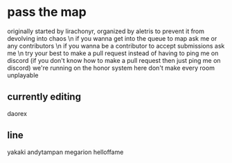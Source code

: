 # pass the map
originally started by lirachonyr, organized by aletris to prevent it from devolving into chaos \n
if you wanna get into the queue to map ask me or any contributors \n
if you wanna be a contributor to accept submissions ask me \n
try your best to make a pull request instead of having to ping me on discord
(if you don't know how to make a pull request then just ping me on discord)
we're running on the honor system here don't make every room unplayable

 ## currently editing
 daorex

 ## line
  yakaki
  andytampan
  megarion
  helloffame
